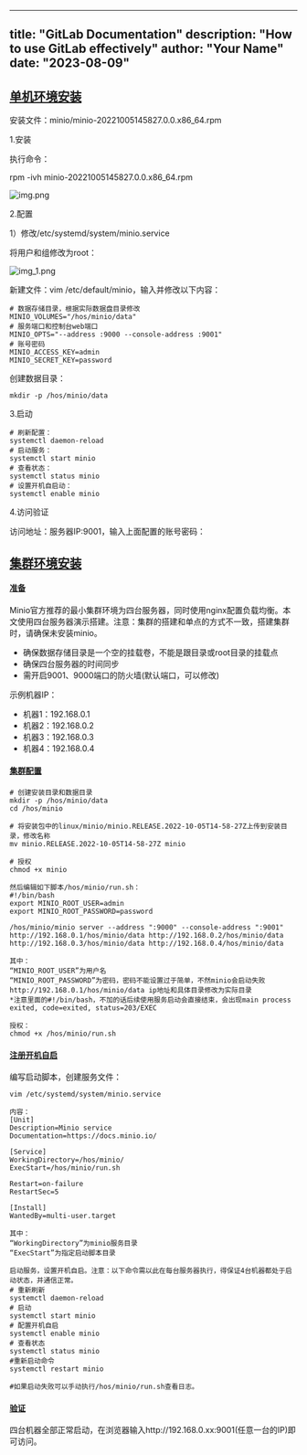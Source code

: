 

---
title: "GitLab Documentation"
description: "How to use GitLab effectively"
author: "Your Name"
date: "2023-08-09"
---


## [单机环境安装](http://114.242.246.250:8036/linux/install/minio.html#%E5%8D%95%E6%9C%BA%E7%8E%AF%E5%A2%83%E5%AE%89%E8%A3%85)

安装文件：minio/minio-20221005145827.0.0.x86_64.rpm

1.安装

执行命令：

rpm -ivh minio-20221005145827.0.0.x86_64.rpm

![img.png](http://114.242.246.250:8036/assets/linux-1-D0SutATx.png)

2.配置

1）修改/etc/systemd/system/minio.service

将用户和组修改为root：

![img_1.png](http://114.242.246.250:8036/assets/linux-2-BKaBQyU2.png)

新建文件：vim /etc/default/minio，输入并修改以下内容：

```
# 数据存储目录，根据实际数据盘目录修改
MINIO_VOLUMES="/hos/minio/data"
# 服务端口和控制台web端口
MINIO_OPTS="--address :9000 --console-address :9001"
# 账号密码
MINIO_ACCESS_KEY=admin
MINIO_SECRET_KEY=password
```

创建数据目录：

```
mkdir -p /hos/minio/data
```

3.启动

```
# 刷新配置：
systemctl daemon-reload
# 启动服务：
systemctl start minio
# 查看状态：
systemctl status minio
# 设置开机自启动：
systemctl enable minio
```

4.访问验证

访问地址：服务器IP:9001，输入上面配置的账号密码：

## [集群环境安装](http://114.242.246.250:8036/linux/install/minio.html#%E9%9B%86%E7%BE%A4%E7%8E%AF%E5%A2%83%E5%AE%89%E8%A3%85)

#### [准备](http://114.242.246.250:8036/linux/install/minio.html#%E5%87%86%E5%A4%87)

Minio官方推荐的最小集群环境为四台服务器，同时使用nginx配置负载均衡。本文使用四台服务器演示搭建。注意：集群的搭建和单点的方式不一致，搭建集群时，请确保未安装minio。

- 确保数据存储目录是一个空的挂载卷，不能是跟目录或root目录的挂载点
- 确保四台服务器的时间同步
- 需开启9001、9000端口的防火墙(默认端口，可以修改)

示例机器IP：

- 机器1：192.168.0.1
- 机器2：192.168.0.2
- 机器3：192.168.0.3
- 机器4：192.168.0.4

#### [集群配置](http://114.242.246.250:8036/linux/install/minio.html#%E9%9B%86%E7%BE%A4%E9%85%8D%E7%BD%AE)

```
# 创建安装目录和数据目录
mkdir -p /hos/minio/data
cd /hos/minio

# 将安装包中的linux/minio/minio.RELEASE.2022-10-05T14-58-27Z上传到安装目录，修改名称
mv minio.RELEASE.2022-10-05T14-58-27Z minio

# 授权
chmod +x minio

然后编辑如下脚本/hos/minio/run.sh：
#!/bin/bash
export MINIO_ROOT_USER=admin
export MINIO_ROOT_PASSWORD=password

/hos/minio/minio server --address ":9000" --console-address ":9001" http://192.168.0.1/hos/minio/data http://192.168.0.2/hos/minio/data http://192.168.0.3/hos/minio/data http://192.168.0.4/hos/minio/data

其中：
“MINIO_ROOT_USER”为用户名
“MINIO_ROOT_PASSWORD”为密码，密码不能设置过于简单，不然minio会启动失败
http://192.168.0.1/hos/minio/data ip地址和具体目录修改为实际目录
*注意里面的#!/bin/bash，不加的话后续使用服务启动会直接结束，会出现main process exited, code=exited, status=203/EXEC

授权：
chmod +x /hos/minio/run.sh
```

#### [注册开机自启](http://114.242.246.250:8036/linux/install/minio.html#%E6%B3%A8%E5%86%8C%E5%BC%80%E6%9C%BA%E8%87%AA%E5%90%AF)

编写启动脚本，创建服务文件：

```
vim /etc/systemd/system/minio.service

内容：
[Unit]
Description=Minio service
Documentation=https://docs.minio.io/

[Service]
WorkingDirectory=/hos/minio/
ExecStart=/hos/minio/run.sh

Restart=on-failure
RestartSec=5

[Install]
WantedBy=multi-user.target

其中：
“WorkingDirectory”为minio服务目录
“ExecStart”为指定启动脚本目录

启动服务，设置开机自启。注意：以下命令需以此在每台服务器执行，得保证4台机器都处于启动状态，并通信正常。
# 重新刷新
systemctl daemon-reload
# 启动
systemctl start minio
# 配置开机自启
systemctl enable minio
# 查看状态
systemctl status minio
#重新启动命令
systemctl restart minio

#如果启动失败可以手动执行/hos/minio/run.sh查看日志。
```

#### [验证](http://114.242.246.250:8036/linux/install/minio.html#%E9%AA%8C%E8%AF%81)

四台机器全部正常启动，在浏览器输入http://192.168.0.xx:9001(任意一台的IP)即可访问。